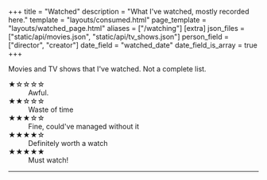 +++
title = "Watched"
description = "What I've watched, mostly recorded here."
template = "layouts/consumed.html"
page_template = "layouts/watched_page.html"
aliases = ["/watching"]
[extra]
json_files = ["static/api/movies.json", "static/api/tv_shows.json"]
person_field = ["director", "creator"]
date_field = "watched_date"
date_field_is_array = true
+++

Movies and TV shows that I've watched. Not a complete list.

<dl class="review__rating">
  <dt aria-label="1 out of 5 stars">★☆☆☆☆</dt>
  <dd>Awful.</dd>
  <dt aria-label="2 out of 5 stars">★★☆☆☆</dt>
  <dd>Waste of time</dd>
  <dt aria-label="3 out of 5 stars">★★★☆☆</dt>
  <dd>Fine, could've managed without it</dd>
  <dt aria-label="4 out of 5 stars">★★★★☆</dt>
  <dd>Definitely worth a watch</dd>
  <dt aria-label="5 out of 5 stars">★★★★★</dt>
  <dd>Must watch!</dd>
</dl>

---
